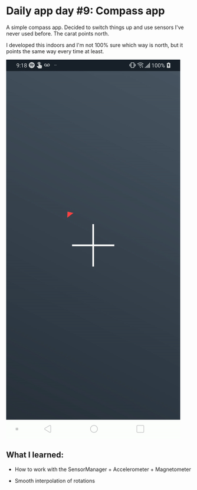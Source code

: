 # Daily app day #9: Compass app

A simple compass app. Decided to switch things up and use sensors I've never used before. The carat 
points north.

I developed this indoors and I'm not 100% sure which way is north, but it
points the same way every time at least.

![Compass demo gif](./demo/demo.gif)


## What I learned:

 - How to work with the SensorManager + Accelerometer + Magnetometer

 - Smooth interpolation of rotations



